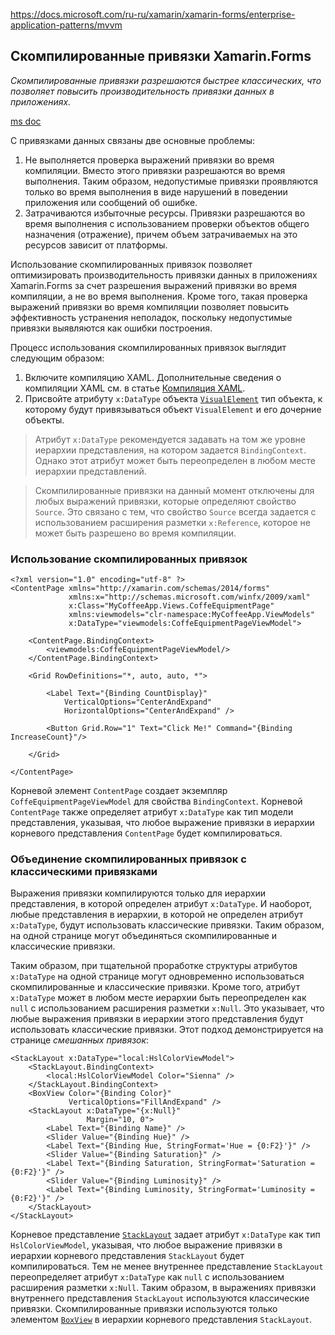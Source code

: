 https://docs.microsoft.com/ru-ru/xamarin/xamarin-forms/enterprise-application-patterns/mvvm

## Скомпилированные привязки Xamarin.Forms

*Скомпилированные привязки разрешаются быстрее классических, что позволяет повысить производительность привязки данных в приложениях.*

[ms doc](https://docs.microsoft.com/ru-ru/xamarin/xamarin-forms/app-fundamentals/data-binding/compiled-bindings)



С привязками данных связаны две основные проблемы:

1. Не выполняется проверка выражений привязки во время компиляции. Вместо этого привязки разрешаются во время выполнения. Таким образом, недопустимые привязки проявляются только во время выполнения в виде нарушений в поведении приложения или сообщений об ошибке.
2. Затрачиваются избыточные ресурсы. Привязки разрешаются во время выполнения с использованием проверки объектов общего назначения (отражение), причем объем затрачиваемых на это ресурсов зависит от платформы.

Использование скомпилированных привязок позволяет оптимизировать производительность привязки данных в приложениях Xamarin.Forms за счет разрешения выражений привязки во время компиляции, а не во время выполнения. Кроме того, такая проверка выражений привязки во время компиляции позволяет повысить эффективность устранения неполадок, поскольку недопустимые привязки выявляются как ошибки построения.

Процесс использования скомпилированных привязок выглядит следующим образом:

1. Включите компиляцию XAML. Дополнительные сведения о компиляции XAML см. в статье [Компиляция XAML](https://docs.microsoft.com/ru-ru/xamarin/xamarin-forms/xaml/xamlc).
2. Присвойте атрибуту `x:DataType` объекта [`VisualElement`](https://docs.microsoft.com/ru-RU/dotnet/api/xamarin.forms.visualelement) тип объекта, к которому будут привязываться объект `VisualElement` и его дочерние объекты.

> Атрибут `x:DataType` рекомендуется задавать на том же уровне иерархии представления, на котором задается `BindingContext`. Однако этот атрибут может быть переопределен в любом месте иерархии представлений.

> Скомпилированные привязки на данный момент отключены для любых выражений привязки, которые определяют свойство `Source`. Это связано с тем, что свойство `Source` всегда задается с использованием расширения разметки `x:Reference`, которое не может быть разрешено во время компиляции.



### Использование скомпилированных привязок

```xaml
<?xml version="1.0" encoding="utf-8" ?>
<ContentPage xmlns="http://xamarin.com/schemas/2014/forms"
             xmlns:x="http://schemas.microsoft.com/winfx/2009/xaml"
             x:Class="MyCoffeeApp.Views.CoffeEquipmentPage"
             xmlns:viewmodels="clr-namespace:MyCoffeeApp.ViewModels"
             x:DataType="viewmodels:CoffeEquipmentPageViewModel">
    
    <ContentPage.BindingContext>
        <viewmodels:CoffeEquipmentPageViewModel/>
    </ContentPage.BindingContext>

    <Grid RowDefinitions="*, auto, auto, *">

        <Label Text="{Binding CountDisplay}"
            VerticalOptions="CenterAndExpand" 
            HorizontalOptions="CenterAndExpand" />

        <Button Grid.Row="1" Text="Click Me!" Command="{Binding IncreaseCount}"/>

    </Grid>
    
</ContentPage>
```

Корневой элемент `ContentPage` создает экземпляр `CoffeEquipmentPageViewModel` для свойства `BindingContext`. Корневой `ContentPage` также определяет атрибут `x:DataType` как тип модели представления, указывая, что любое выражение привязки в иерархии корневого представления `ContentPage` будет компилироваться. 



### Объединение скомпилированных привязок с классическими привязками

Выражения привязки компилируются только для иерархии представления, в которой определен атрибут `x:DataType`. И наоборот, любые представления в иерархии, в которой не определен атрибут `x:DataType`, будут использовать классические привязки. Таким образом, на одной странице могут объединяться скомпилированные и классические привязки.

Таким образом, при тщательной проработке структуры атрибутов `x:DataType` на одной странице могут одновременно использоваться скомпилированные и классические привязки. Кроме того, атрибут `x:DataType` может в любом месте иерархии быть переопределен как `null` с использованием расширения разметки `x:Null`. Это указывает, что любые выражения привязки в иерархии этого представления будут использовать классические привязки. Этот подход демонстрируется на странице *смешанных привязок*:

```xaml
<StackLayout x:DataType="local:HslColorViewModel">
    <StackLayout.BindingContext>
        <local:HslColorViewModel Color="Sienna" />
    </StackLayout.BindingContext>
    <BoxView Color="{Binding Color}"
             VerticalOptions="FillAndExpand" />
    <StackLayout x:DataType="{x:Null}"
                 Margin="10, 0">
        <Label Text="{Binding Name}" />
        <Slider Value="{Binding Hue}" />
        <Label Text="{Binding Hue, StringFormat='Hue = {0:F2}'}" />
        <Slider Value="{Binding Saturation}" />
        <Label Text="{Binding Saturation, StringFormat='Saturation = {0:F2}'}" />
        <Slider Value="{Binding Luminosity}" />
        <Label Text="{Binding Luminosity, StringFormat='Luminosity = {0:F2}'}" />
    </StackLayout>
</StackLayout>
```

Корневое представление [`StackLayout`](https://docs.microsoft.com/ru-RU/dotnet/api/xamarin.forms.stacklayout) задает атрибут `x:DataType` как тип `HslColorViewModel`, указывая, что любое выражение привязки в иерархии корневого представления `StackLayout` будет компилироваться. Тем не менее внутреннее представление `StackLayout` переопределяет атрибут `x:DataType` как `null` с использованием расширения разметки `x:Null`. Таким образом, в выражениях привязки внутреннего представления `StackLayout` используются классические привязки. Скомпилированные привязки используются только элементом [`BoxView`](https://docs.microsoft.com/ru-RU/dotnet/api/xamarin.forms.boxview) в иерархии корневого представления `StackLayout`.